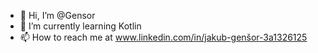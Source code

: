 - 👋 Hi, I’m @Gensor
- 🌱 I’m currently learning Kotlin
- 📫 How to reach me at www.linkedin.com/in/jakub-genšor-3a1326125

<!---
Gensor/Gensor is a ✨ special ✨ repository because its `README.md` (this file) appears on your GitHub profile.
You can click the Preview link to take a look at your changes.
--->
